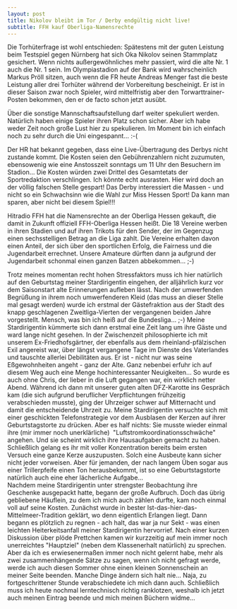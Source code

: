 ```yaml
---
layout: post
title: Nikolov bleibt im Tor / Derby endgültig nicht live!
subtitle: FFH kauf Oberliga-Namensrechte
---
```


Die Torhüterfrage ist wohl entschieden: Spätestens mit der guten Leistung beim Testspiel gegen Nürnberg hat sich Oka Nikolov seinen Stammplatz gesichert. Wenn nichts außergewöhnliches mehr passiert, wird die alte Nr. 1 auch die Nr. 1 sein. Im Olympiastadion auf der Bank wird wahrscheinlich Markus Pröll sitzen, auch wenn die FR heute Andreas Menger fast die beste Leistung aller drei Torhüter während der Vorbereitung bescheinigt. Er ist in dieser Saison zwar noch Spieler, wird mittelfristig aber den Torwarttrainer-Posten bekommen, den er de facto schon jetzt ausübt.

Über die sonstige Mannschaftsaufstellung darf weiter spekuliert werden. Natürlich haben einige Spieler ihren Platz schon sicher. Aber ich habe weder Zeit noch große Lust hier zu spekulieren. Im Moment bin ich einfach noch zu sehr durch die Uni eingespannt... :-(

Der HR hat bekannt gegeben, dass eine Live-Übertragung des Derbys nicht zustande kommt. Die Kosten seien den Gebührenzahlern nicht zuzumuten, ebensowenig wie eine Anstosszeit sonntags um 11 Uhr den Besuchern im Stadion... Die Kosten würden zwei Drittel des Gesamtetats der Sportredaktion verschlingen. Ich könnte echt ausrasten. Hier wird doch an der völlig falschen Stelle gespart! Das Derby interessiert die Massen - und nicht so ein Schwachsinn wie die Wahl zur Miss Hessen Sport! Da kann man sparen, aber nicht bei diesem Spiel!!!

Hitradio FFH hat die Namensrechte an der Oberliga Hessen gekauft, die damit in Zukunft offiziell FFH-Oberliga Hessen heißt. Die 18 Vereine werben in ihren Stadien und auf ihren Trikots für den Sender, der im Gegenzug einen sechsstelligen Betrag an die Liga zahlt. Die Vereine erhalten davon einen Anteil, der sich über den sportlichen Erfolg, die Fairness und die Jugendarbeit errechnet. Unsere Amateure dürften dann ja aufgrund der Jugendarbeit schonmal einen ganzen Batzen abbekommen... ;-)

Trotz meines momentan recht hohen Stressfaktors muss ich hier natürlich auf den Geburtstag meiner Stardirigentin eingehen, der alljährlich kurz vor dem Saisonstart alte Erinnerungen aufleben lässt. Nach der umwerfenden Begrüßung in ihrem noch umwerfenderen Kleid (das muss an dieser Stelle mal gesagt werden) wurde ich erstmal der Gästefraktion aus der Stadt des knapp geschlagenen Zweitliga-Vierten der vergangenen beiden Jahre vorgestellt. Mensch, was bin ich heiß auf die Bundesliga... ;-) Meine Stardirigentin kümmerte sich dann erstmal eine Zeit lang um ihre Gäste und ward lange nicht gesehen. In der Zwischenzeit philosophierte ich mit unserem Ex-Friedhofsgärtner, der ebenfalls aus dem rheinland-pfälzischen Exil angereist war, über längst vergangene Tage im Dienste des Vaterlandes und tauschte allerlei Debilitäten aus. Er ist - nicht nur was seine Eßgewohnheiten angeht - ganz der Alte. Ganz nebenbei erfuhr ich auf diesem Weg auch eine Menge hochinteressanter Neuigkeiten... So wurde es auch ohne Chris, der lieber in die Luft gegangen war, ein wirklich netter Abend. Während ich dann mit unserer guten alten DFZ-Karotte ins Gespräch kam (die sich aufgrund beruflicher Verpflichtungen frühzeitig verabschieden musste), ging der Uhrzeiger schwer auf Mitternacht und damit die entscheidende Uhrzeit zu. Meine Stardirigentin versuchte sich mit einer geschickten Telefonstrategie vor dem Ausblasen der Kerzen auf ihrer Geburtstagstorte zu drücken. Aber es half nichts: Sie musste wieder einmal ihre (mir immer noch unerklärliche)  "Luftstromkoordinationsschwäche" angehen. Und sie scheint wirklich ihre Hausaufgaben gemacht zu haben. Schließlich gelang es ihr mit voller Konzentration bereits beim ersten Versuch eine ganze Kerze auszupusten. Solch eine Ausbeute kann sicher nicht jeder vorweisen. Aber für jemanden, der nach langem Üben sogar aus einer Trillerpfeife einen Ton herausbekommt, ist so eine Geburtstagstorte natürlich auch eine eher lächerliche Aufgabe...  
Nachdem meine Stardirigentin unter strengster Beobachtung ihre Geschenke ausgepackt hatte, begann der große Aufbruch. Doch das übrig gebliebene Häuflein, zu dem ich mich auch zählen durfte, kam noch einmal voll auf seine Kosten. Zunächst wurde in bester Ist-das-hier-das-Mittelmeer-Tradition geklärt, wo denn eigentlich Erlangen liegt. Dann begann es plötzlich zu regnen - ach halt, das war ja nur Sekt - was einen leichten Heiterkeitsanfall meiner Stardirigentin hervorrief. Nach einer kurzen Diskussion über plöde Prettchen kamen wir kurzzeitig auf mein immer noch unerreichtes "Hauptziel" (neben dem Klassenerhalt natürlich) zu sprechen. Aber da ich es erwiesenermaßen immer noch nicht gelernt habe, mehr als zwei zusammenhängende Sätze zu sagen, wenn ich nicht gefragt werde, werde ich auch diesen Sommer ohne einen kleinen Sonnenschein an meiner Seite beenden. Manche Dinge ändern sich halt nie... Naja, zu fortgeschrittener Stunde verabschiedete ich mich dann auch. Schließlich muss ich heute nochmal lerntechnisch richtig ranklotzen, weshalb ich jetzt auch meinen Eintrag beende und mich meinen Büchern widme...
